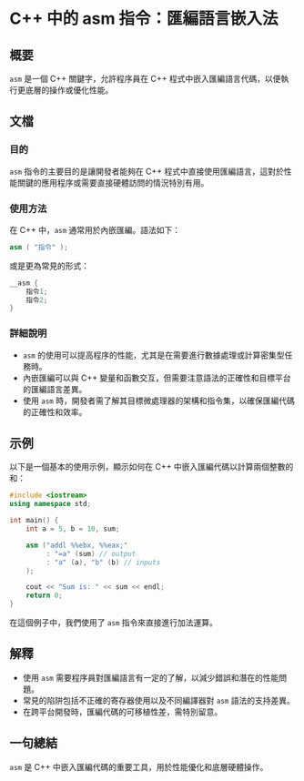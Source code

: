 <!--
Meta Description: # C++ 中的 asm 指令：匯編語言嵌入法 ## 概要 `asm` 是一個 C++ 關鍵字，允許程序員在 C++ 程式中嵌入匯編語言代碼，以便執行更底層的操作或優化性能。 ## 文檔 ### 目的 `asm` 指令的主要目的是讓開發者能夠在 C++ 程式中直接使用匯編語言，這對於性能關鍵的應用程...
Meta Keywords: asm, sum, cpp, int, 匯編語言嵌入法
-->

# C++ 中的 asm 指令：匯編語言嵌入法

## 概要
`asm` 是一個 C++ 關鍵字，允許程序員在 C++ 程式中嵌入匯編語言代碼，以便執行更底層的操作或優化性能。

## 文檔
### 目的
`asm` 指令的主要目的是讓開發者能夠在 C++ 程式中直接使用匯編語言，這對於性能關鍵的應用程序或需要直接硬體訪問的情況特別有用。

### 使用方法
在 C++ 中，`asm` 通常用於內嵌匯編。語法如下：

```cpp
asm ( "指令" );
```

或是更為常見的形式：

```cpp
__asm {
    指令1;
    指令2;
}
```

### 詳細說明
- `asm` 的使用可以提高程序的性能，尤其是在需要進行數據處理或計算密集型任務時。
- 內嵌匯編可以與 C++ 變量和函數交互，但需要注意語法的正確性和目標平台的匯編語言差異。
- 使用 `asm` 時，開發者需了解其目標微處理器的架構和指令集，以確保匯編代碼的正確性和效率。

## 示例
以下是一個基本的使用示例，顯示如何在 C++ 中嵌入匯編代碼以計算兩個整數的和：

```cpp
#include <iostream>
using namespace std;

int main() {
    int a = 5, b = 10, sum;

    asm ("addl %%ebx, %%eax;"
         : "=a" (sum) // output
         : "a" (a), "b" (b) // inputs
    );

    cout << "Sum is: " << sum << endl;
    return 0;
}
```

在這個例子中，我們使用了 `asm` 指令來直接進行加法運算。

## 解釋
- 使用 `asm` 需要程序員對匯編語言有一定的了解，以減少錯誤和潛在的性能問題。
- 常見的陷阱包括不正確的寄存器使用以及不同編譯器對 `asm` 語法的支持差異。
- 在跨平台開發時，匯編代碼的可移植性差，需特別留意。

## 一句總結
`asm` 是 C++ 中嵌入匯編代碼的重要工具，用於性能優化和底層硬體操作。